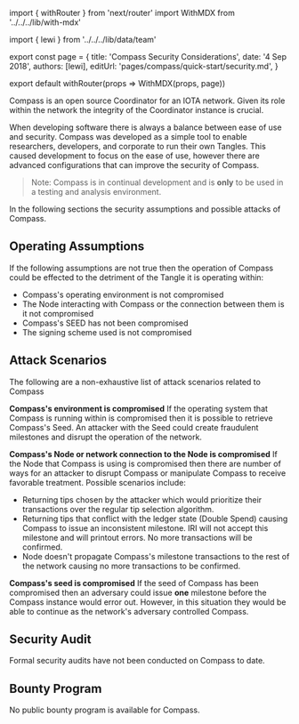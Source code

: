 import { withRouter } from 'next/router'
import WithMDX from '../../../lib/with-mdx'

import { lewi } from '../../../lib/data/team'

export const page = {
title: 'Compass Security Considerations',
date: '4 Sep 2018',
authors: [lewi],
editUrl: 'pages/compass/quick-start/security.md',
}

export default withRouter(props => WithMDX(props, page))

Compass is an open source Coordinator for an IOTA network. Given its role within the network the integrity of the Coordinator instance is crucial. 

When developing software there is always a balance between ease of use and security. Compass was developed as a simple tool to enable researchers, developers, and corporate to run their own Tangles. This caused development to focus on the ease of use, however there are advanced configurations that can improve the security of Compass. 

> Note: Compass is in continual development and is **only** to be used in a testing and analysis environment. 

In the following sections the security assumptions and possible attacks of Compass.

## Operating Assumptions
If the following assumptions are not true then the operation of Compass could be effected to the detriment of the Tangle it is operating within:
- Compass's operating environment is not compromised
- The Node interacting with Compass or the connection between them is it not compromised
- Compass's SEED has not been compromised
- The signing scheme used is not compromised


## Attack Scenarios
The following are a non-exhaustive list of attack scenarios related to Compass

**Compass's environment is compromised**
If the operating system that Compass is running within is compromised then it is possible to retrieve Compass's Seed. An attacker with the Seed could create fraudulent milestones and disrupt the operation of the network.

**Compass's Node or network connection to the Node is compromised**
If the Node that Compass is using is compromised then there are number of ways for an attacker to disrupt Compass or manipulate Compass to receive favorable treatment. Possible scenarios include:
- Returning tips chosen by the attacker which would prioritize their transactions over the regular tip selection algorithm.
- Returning tips that conflict with the ledger state (Double Spend) causing Compass to issue an inconsistent milestone. IRI will not accept this milestone and will printout errors. No more transactions will be confirmed.
- Node doesn't propagate Compass's milestone transactions to the rest of the network causing no more transactions to be confirmed.

**Compass's seed is compromised**
If the seed of Compass has been compromised then an adversary could issue **one** milestone before the Compass instance would error out. However, in this situation they would be able to continue as the network's adversary controlled Compass.


## Security Audit
Formal security audits have not been conducted on Compass to date. 

## Bounty Program
No public bounty program is available for Compass.